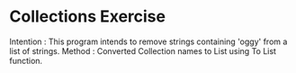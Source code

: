 # Collections Exercise

Intention : This program intends to remove strings containing 'oggy' from a list of strings.
Method : Converted Collection names to List using To List function.
